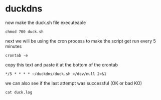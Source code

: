 # duckdns
now make the duck.sh file executeable 
```
chmod 700 duck.sh
```
next we will be using the cron process to make the script get run every 5 minutes 
```
crontab -e
```
 copy this text and paste it at the bottom of the crontab 
 ```
*/5 * * * * ~/duckdns/duck.sh >/dev/null 2>&1
```
we can also see if the last attempt was successful (OK or bad KO)
```
cat duck.log
```

